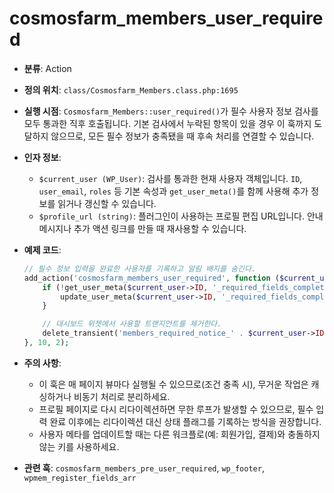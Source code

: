 ﻿# cosmosfarm_members_user_required

- **분류**: Action
- **정의 위치**: `class/Cosmosfarm_Members.class.php:1695`
- **실행 시점**: `Cosmosfarm_Members::user_required()`가 필수 사용자 정보 검사를 모두 통과한 직후 호출됩니다. 기본 검사에서 누락된 항목이 있을 경우 이 훅까지 도달하지 않으므로, 모든 필수 정보가 충족됐을 때 후속 처리를 연결할 수 있습니다.
- **인자 정보**:
  - `$current_user (WP_User)`: 검사를 통과한 현재 사용자 객체입니다. `ID`, `user_email`, `roles` 등 기본 속성과 `get_user_meta()`를 함께 사용해 추가 정보를 읽거나 갱신할 수 있습니다.
  - `$profile_url (string)`: 플러그인이 사용하는 프로필 편집 URL입니다. 안내 메시지나 추가 액션 링크를 만들 때 재사용할 수 있습니다.
- **예제 코드**:

  ```php
  // 필수 정보 입력을 완료한 사용자를 기록하고 알림 배지를 숨긴다.
  add_action('cosmosfarm_members_user_required', function ($current_user, $profile_url) {
      if (!get_user_meta($current_user->ID, '_required_fields_completed', true)) {
          update_user_meta($current_user->ID, '_required_fields_completed', current_time('mysql'));
      }
  
      // 대시보드 위젯에서 사용할 트랜지언트를 제거한다.
      delete_transient('members_required_notice_' . $current_user->ID);
  }, 10, 2);
  ```
- **주의 사항**:
  - 이 훅은 매 페이지 뷰마다 실행될 수 있으므로(조건 충족 시), 무거운 작업은 캐싱하거나 비동기 처리로 분리하세요.
  - 프로필 페이지로 다시 리다이렉션하면 무한 루프가 발생할 수 있으므로, 필수 입력 완료 이후에는 리다이렉션 대신 상태 플래그를 기록하는 방식을 권장합니다.
  - 사용자 메타를 업데이트할 때는 다른 워크플로(예: 회원가입, 결제)와 충돌하지 않는 키를 사용하세요.
- **관련 훅**: `cosmosfarm_members_pre_user_required`, `wp_footer`, `wpmem_register_fields_arr`
